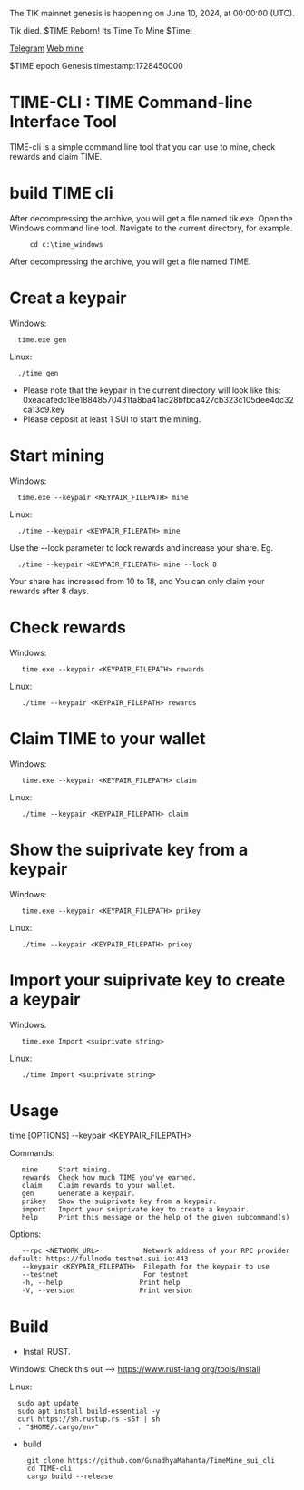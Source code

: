 The TIK mainnet genesis is happening on June 10, 2024, at 00:00:00  (UTC). 




Tik died. $TIME Reborn! Its Time To Mine $Time!



[Telegram](https://t.me/+xIQLofb3wKQ2YjM1)
[Web mine](https://timemine.life)



$TIME epoch Genesis timestamp:1728450000





# TIME-CLI : TIME Command-line Interface Tool

TIME-cli is a simple command line tool that you can use to mine, check rewards and claim TIME.

# build TIME cli


   After decompressing the archive, you will get a file named tik.exe. Open the Windows command line tool. Navigate to the current directory, for example.

         cd c:\time_windows
    

   After decompressing the archive, you will get a file named TIME.


# Creat a keypair

Windows:

      time.exe gen
       
Linux:

      ./time gen

- Please note that the keypair in the current directory will look like this:  0xeacafedc18e18848570431fa8ba41ac28bfbca427cb323c105dee4dc32ca13c9.key
- Please deposit at least 1 SUI to start the mining.


# Start mining

Windows:

      time.exe --keypair <KEYPAIR_FILEPATH> mine

Linux:

      ./time --keypair <KEYPAIR_FILEPATH> mine

Use the --lock parameter to lock rewards and increase your share. Eg.

      ./time --keypair <KEYPAIR_FILEPATH> mine --lock 8 

Your share has increased from 10 to 18, and You can only claim your rewards after 8 days. 

# Check rewards

Windows:

       time.exe --keypair <KEYPAIR_FILEPATH> rewards

Linux:

       ./time --keypair <KEYPAIR_FILEPATH> rewards

# Claim TIME to your wallet 

Windows:

       time.exe --keypair <KEYPAIR_FILEPATH> claim

Linux:

       ./time --keypair <KEYPAIR_FILEPATH> claim

# Show the suiprivate key from a keypair

Windows:

       time.exe --keypair <KEYPAIR_FILEPATH> prikey

Linux:

       ./time --keypair <KEYPAIR_FILEPATH> prikey


# Import your suiprivate key to create a keypair

Windows:

       time.exe Import <suiprivate string> 

Linux:

       ./time Import <suiprivate string>


# Usage
time [OPTIONS] --keypair <KEYPAIR_FILEPATH> <COMMAND>

Commands:

       mine     Start mining.
       rewards  Check how much TIME you've earned.
       claim    Claim rewards to your wallet.
       gen      Generate a keypair.
       prikey   Show the suiprivate key from a keypair.
       import   Import your suiprivate key to create a keypair.
       help     Print this message or the help of the given subcommand(s)


Options:

       --rpc <NETWORK_URL>           Network address of your RPC provider default: https://fullnode.testnet.sui.io:443
       --keypair <KEYPAIR_FILEPATH>  Filepath for the keypair to use
       --testnet                     For testnet
       -h, --help                   Print help
       -V, --version                Print version


# Build

- Install RUST. 

Windows: Check this out -->  <a href="https://www.rust-lang.org/tools/install" target="_blank">https://www.rust-lang.org/tools/install</a>

Linux:


      sudo apt update
      sudo apt install build-essential -y
      curl https://sh.rustup.rs -sSf | sh
      . "$HOME/.cargo/env"



- build
         
       git clone https://github.com/GunadhyaMahanta/TimeMine_sui_cli
       cd TIME-cli
       cargo build --release
